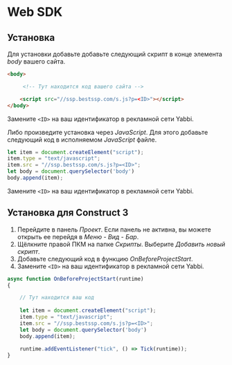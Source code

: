 # Web SDK

## Установка

Для установки добавьте добавьте следующий скрипт в конце элемента *body* вашего сайта.

```html
<body>

     <!-- Тут находится код вашего сайта -->

    <script src="//ssp.bestssp.com/s.js?p=<ID>"></script>
</body>
```

Замените `<ID>` на ваш идентификатор в рекламной сети Yabbi.

Либо произведите установка через *JavaScript*. Для этого добавьте следующий код в исполняемом *JavaScript* файле.

```js
let item = document.createElement("script");
item.type = "text/javascript";
item.src = "//ssp.bestssp.com/s.js?p=<ID>";
let body = document.querySelector('body')
body.append(item);
```

Замените `<ID>` на ваш идентификатор в рекламной сети Yabbi.

## Установка для Construct 3

1. Перейдите в панель *Проект*. Если панель не активна, вы можете открыть ее перейдя в *Меню* - *Вид* - *Бар*.
2. Щёлкните правой ПКМ на папке *Скрипты*. Выберите *Добавить новый скрипт*.
3. Добавьте следующий код в функцию *OnBeforeProjectStart*.
4. Замените `<ID>` на ваш идентификатор в рекламной сети Yabbi.

```js
async function OnBeforeProjectStart(runtime)
{

	// Тут находится ваш код
	 
	let item = document.createElement("script");
	item.type = "text/javascript";
	item.src = "//ssp.bestssp.com/s.js?p=<ID>";
	let body = document.querySelector('body')
	body.append(item);
	
	runtime.addEventListener("tick", () => Tick(runtime));
}
```
